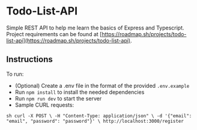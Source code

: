 # Todo-List-API
Simple REST API to help me learn the basics of Express and Typescript. Project requirements can be found at [https://roadmap.sh/projects/todo-list-api](https://roadmap.sh/projects/todo-list-api).

## Instructions
To run:
- (Optional) Create a .env file in the format of the provided `.env.example`
- Run `npm install` to install the needed dependencies
- Run `npm run dev` to start the server
- Sample CURL requests:
```
sh curl -X POST \ -H "Content-Type: application/json" \ -d '{"email": "email", "password": "password"}' \ http://localhost:3000/register
```
